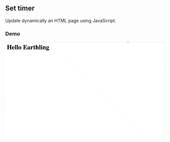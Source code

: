 ## Set timer

Update dynamically an HTML page using JavaScript.

### Demo

<kbd>![Set timer demo](demo/demo.gif)</kbd>





